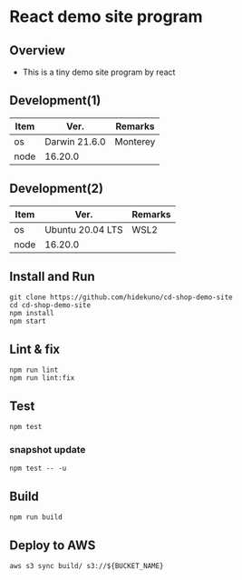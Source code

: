 React demo site program
=================
## Overview
- This is a tiny demo site program by react

## Development(1)
| Item   | Ver. |Remarks|
|--------|--------|--------|
| os     | Darwin 21.6.0 |Monterey|
| node    | 16.20.0||

## Development(2)
| Item   | Ver. |Remarks|
|--------|--------|--------|
| os     | Ubuntu 20.04 LTS |WSL2|
| node    | 16.20.0||

## Install and Run
```
git clone https://github.com/hidekuno/cd-shop-demo-site
cd cd-shop-demo-site
npm install
npm start
```

## Lint & fix
```
npm run lint
npm run lint:fix
```

## Test
```
npm test
```

### snapshot update
```
npm test -- -u
```

## Build
```
npm run build
```

## Deploy to AWS
```
aws s3 sync build/ s3://${BUCKET_NAME}
```
